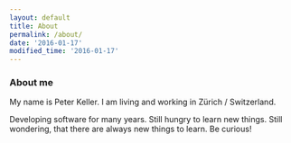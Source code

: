 ```yaml
---
layout: default
title: About
permalink: /about/
date: '2016-01-17'
modified_time: '2016-01-17'
---
```


### About me

My name is Peter Keller. I am living and working in Zürich / Switzerland.

Developing software for many years. Still hungry to learn new things.
Still wondering, that there are always new things to learn. Be curious!



